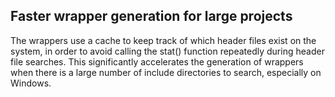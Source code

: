 ## Faster wrapper generation for large projects

The wrappers use a cache to keep track of which header files exist on the
system, in order to avoid calling the stat() function repeatedly during
header file searches.  This significantly accelerates the generation of
wrappers when there is a large number of include directories to search,
especially on Windows.
